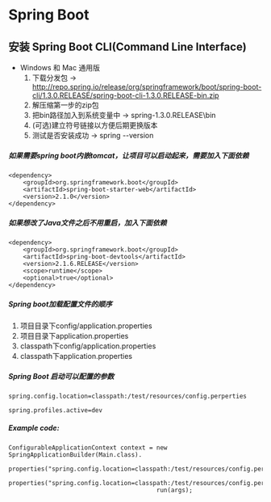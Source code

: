 # Spring Boot

## 安装 Spring Boot CLI(Command Line Interface)
- Windows 和 Mac 通用版
    1. 下载分发包 -> http://repo.spring.io/release/org/springframework/boot/spring-boot-cli/1.3.0.RELEASE/spring-boot-cli-1.3.0.RELEASE-bin.zip
    2. 解压缩第一步的zip包
    3. 把bin路径加入到系统变量中 -> spring-1.3.0.RELEASE\bin
    4. (可选)建立符号链接以方便后期更换版本
    5. 测试是否安装成功 -> spring --version

##### 如果需要spring boot内嵌tomcat，让项目可以启动起来，需要加入下面依赖
```
<dependency>
    <groupId>org.springframework.boot</groupId>
	<artifactId>spring-boot-starter-web</artifactId>
	<version>2.1.0</version>
</dependency>
```

##### 如果想改了Java文件之后不用重启，加入下面依赖
```
<dependency>
	<groupId>org.springframework.boot</groupId>
	<artifactId>spring-boot-devtools</artifactId>
	<version>2.1.6.RELEASE</version>
	<scope>runtime</scope>
	<optional>true</optional>
</dependency>
```

##### Spring boot加载配置文件的顺序
1. 项目目录下config/application.properties
2. 项目目录下application.properties
3. classpath下config/application.properties
4. classpath下application.properties

##### Spring Boot 启动可以配置的参数
```
spring.config.location=classpath:/test/resources/config.perperties
```
```
spring.profiles.active=dev
```
##### Example code:
```
ConfigurableApplicationContext context = new SpringApplicationBuilder(Main.class).
                                         properties("spring.config.location=classpath:/test/resources/config.perperties").
                                         properties("spring.config.location=classpath:/test/resources/config.perperties").
                                         run(args);
```

